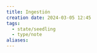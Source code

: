 ```yaml
---
title: Ingestión
creation date: 2024-03-05 12:45
tags:
  - state/seedling
  - type/note
aliases:
---
```


